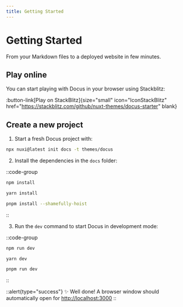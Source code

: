 ```yaml
---
title: Getting Started
---
```

# Getting Started

From your Markdown files to a deployed website in few minutes.

## Play online

You can start playing with Docus in your browser using Stackblitz:

:button-link[Play on StackBlitz]{size="small" icon="IconStackBlitz" href="https://stackblitz.com/github/nuxt-themes/docus-starter" blank}

## Create a new project

1. Start a fresh Docus project with:

```bash [npx]
npx nuxi@latest init docs -t themes/docus
```

2. Install the dependencies in the `docs` folder:

::code-group

  ```bash [npm]
  npm install
  ```

  ```bash [yarn]
  yarn install
  ```

  ```bash [pnpm]
  pnpm install --shamefully-hoist
  ```

::

3. Run the `dev` command to start Docus in development mode:

::code-group

```bash [npm]
npm run dev
```

```bash [yarn]
yarn dev
```

```bash [pnpm]
pnpm run dev
```

::

::alert{type="success"}
✨ Well done! A browser window should automatically open for <http://localhost:3000>
::
